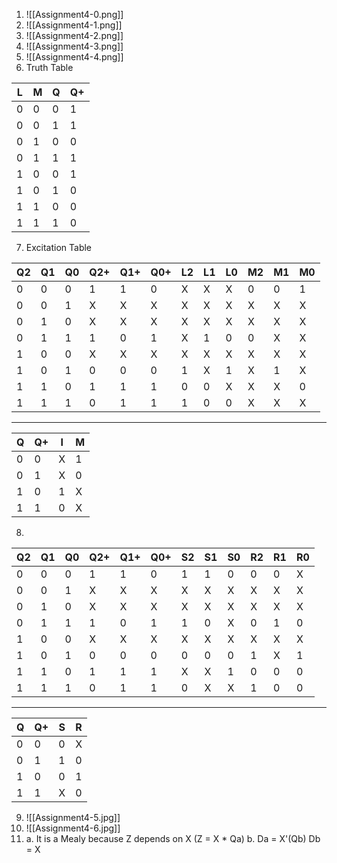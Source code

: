 1. ![[Assignment4-0.png]]
2. ![[Assignment4-1.png]]
3. ![[Assignment4-2.png]]
4. ![[Assignment4-3.png]]
5. ![[Assignment4-4.png]]
6. Truth Table

| L   | M   | Q   | Q+  |
| --- | --- | --- | --- |
| 0   | 0   | 0   | 1   |
| 0   | 0   | 1   | 1   |
| 0   | 1   | 0   | 0   |
| 0   | 1   | 1   | 1   |
| 1   | 0   | 0   | 1   |
| 1   | 0   | 1   | 0   |
| 1   | 1   | 0   | 0   |
| 1   | 1   | 1   | 0   |
7. Excitation Table

| Q2  | Q1  | Q0  | Q2+ | Q1+ | Q0+ | L2  | L1  | L0  | M2  | M1  | M0  |
| --- | --- | --- | --- | --- | --- | --- | --- | --- | --- | --- | --- |
| 0   | 0   | 0   | 1   | 1   | 0   | X   | X   | X   | 0   | 0   | 1   |
| 0   | 0   | 1   | X   | X   | X   | X   | X   | X   | X   | X   | X   |
| 0   | 1   | 0   | X   | X   | X   | X   | X   | X   | X   | X   | X   |
| 0   | 1   | 1   | 1   | 0   | 1   | X   | 1   | 0   | 0   | X   | X   |
| 1   | 0   | 0   | X   | X   | X   | X   | X   | X   | X   | X   | X   |
| 1   | 0   | 1   | 0   | 0   | 0   | 1   | X   | 1   | X   | 1   | X   |
| 1   | 1   | 0   | 1   | 1   | 1   | 0   | 0   | X   | X   | X   | 0   |
| 1   | 1   | 1   | 0   | 1   | 1   | 1   | 0   | 0   | X   | X   | X   |

---

| Q   | Q+  | I   | M   |
| --- | --- | --- | --- |
| 0   | 0   | X   | 1   |
| 0   | 1   | X   | 0   |
| 1   | 0   | 1   | X   |
| 1   | 1   | 0   | X   |
8. 

| Q2  | Q1  | Q0  | Q2+ | Q1+ | Q0+ | S2  | S1  | S0  | R2  | R1  | R0  |
| --- | --- | --- | --- | --- | --- | --- | --- | --- | --- | --- | --- |
| 0   | 0   | 0   | 1   | 1   | 0   | 1   | 1   | 0   | 0   | 0   | X   |
| 0   | 0   | 1   | X   | X   | X   | X   | X   | X   | X   | X   | X   |
| 0   | 1   | 0   | X   | X   | X   | X   | X   | X   | X   | X   | X   |
| 0   | 1   | 1   | 1   | 0   | 1   | 1   | 0   | X   | 0   | 1   | 0   |
| 1   | 0   | 0   | X   | X   | X   | X   | X   | X   | X   | X   | X   |
| 1   | 0   | 1   | 0   | 0   | 0   | 0   | 0   | 0   | 1   | X   | 1   |
| 1   | 1   | 0   | 1   | 1   | 1   | X   | X   | 1   | 0   | 0   | 0   |
| 1   | 1   | 1   | 0   | 1   | 1   | 0   | X   | X   | 1   | 0   | 0   |

---

| Q   | Q+  | S   | R   |
| --- | --- | --- | --- |
| 0   | 0   | 0   | X   |
| 0   | 1   | 1   | 0   |
| 1   | 0   | 0   | 1   |
| 1   | 1   | X   | 0   |

9. ![[Assignment4-5.jpg]]
10. ![[Assignment4-6.jpg]]
11. 
    a. It is a Mealy because Z depends on X (Z = X * Qa)
    b. Da = X'(Qb)        Db = X